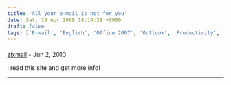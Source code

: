 ```yaml
---
title: 'All your e-mail is not for you'
date: Sat, 19 Apr 2008 18:14:38 +0000
draft: false
tags: ['E-mail', 'English', 'Office 2007', 'Outlook', 'Productivity', 'Technology', 'Tips']
---
```



#### 
[zixmail](http://zixmailencryption.com/ "mathurheaden48@yahoo.com") - <time datetime="2010-06-08 10:54:00">Jun 2, 2010</time>

i read this site and get more info!
<hr />
